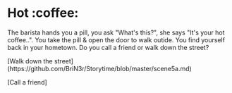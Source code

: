 <h1>Hot :coffee:</h1>

<p>The barista hands you a pill, you ask "What's this?", she says "It's your hot coffee..". You take the pill & open the door to walk outide. You find yourself back in your hometown. Do you call a friend or walk down the street?</p>

<p>[Walk down the street](https://github.com/BriN3r/Storytime/blob/master/scene5a.md)</p>

<p>[Call a friend]</p>